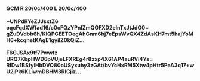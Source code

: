 #### GCM R 20/0c/400 L 20/0c/400
**+UNPdRYeZJJsxtZ6**<br/>**oqcFqdXWfad16/c0cFQzYPnIZmQGFXD2elnTxJtJdO0=**<br/>**gZuDVdbb6h/KlQPGEETOegAhGnm6bj7eEpsWvQX4ZdAsKH7mt5hajYoMH6+kcqnetKAgE1gyiIZ0kQiZ...**<br/><br/>
**F6GJSAx9tf7Pwwtz**<br/>**URQ7KbpHWD6pVUjeLFXREg4r8zxp4X61AP4auRVi4Ys=**<br/>**RIDw1BSfyIHbDVQ80oUSyxuhy3zGAt/bvYcHxRM5Xtw4pHtr5PeA3q17+wU2jPk6KLiwmDBHM3RICjiz...**